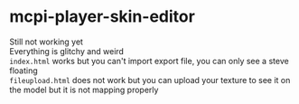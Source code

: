 # mcpi-player-skin-editor

Still not working yet <br />
Everything is glitchy and weird <br />
`index.html` works but you can't import export file, you can only see a steve floating <br />
`fileupload.html` does not work but you can upload your texture to see it on the model but it is not mapping properly
